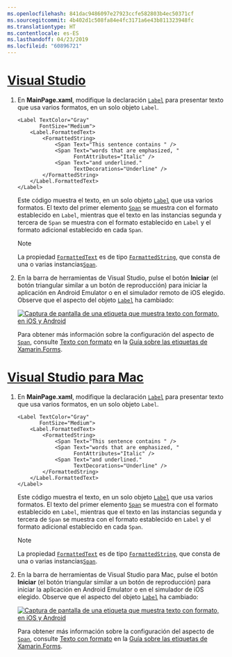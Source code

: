 ```yaml
---
ms.openlocfilehash: 841dac9486097e27923ccfe582803b4ec50371cf
ms.sourcegitcommit: 4b402d1c508fa84e4fc3171a6e43b811323948fc
ms.translationtype: HT
ms.contentlocale: es-ES
ms.lasthandoff: 04/23/2019
ms.locfileid: "60896721"
---
```

# <a name="visual-studiotabvswin"></a>[Visual Studio](#tab/vswin)

1. En **MainPage.xaml**, modifique la declaración [`Label`](xref:Xamarin.Forms.Label) para presentar texto que usa varios formatos, en un solo objeto `Label`.

    ```xaml
    <Label TextColor="Gray"
           FontSize="Medium">
        <Label.FormattedText>
            <FormattedString>
                <Span Text="This sentence contains " />
                <Span Text="words that are emphasized, "
                      FontAttributes="Italic" />
                <Span Text="and underlined."
                      TextDecorations="Underline" />
            </FormattedString>
        </Label.FormattedText>
    </Label>
    ```

    Este código muestra el texto, en un solo objeto [`Label`](xref:Xamarin.Forms.Label) que usa varios formatos. El texto del primer elemento [`Span`](xref:Xamarin.Forms.Span) se muestra con el formato establecido en `Label`, mientras que el texto en las instancias segunda y tercera de `Span` se muestra con el formato establecido en `Label` y el formato adicional establecido en cada `Span`.

    > [!NOTE]
    > La propiedad [`FormattedText`](xref:Xamarin.Forms.Label.FormattedText) es de tipo [`FormattedString`](xref:Xamarin.Forms.FormattedString), que consta de una o varias instancias[`Span`](xref:Xamarin.Forms.Span).

1. En la barra de herramientas de Visual Studio, pulse el botón **Iniciar** (el botón triangular similar a un botón de reproducción) para iniciar la aplicación en Android Emulator o en el simulador remoto de iOS elegido. Observe que el aspecto del objeto [`Label`](xref:Xamarin.Forms.Label) ha cambiado:

    [![Captura de pantalla de una etiqueta que muestra texto con formato, en iOS y Android](../images/label-formatted-text.png "Etiqueta con texto con formato")](../images/label-formatted-text-large.png#lightbox "Etiqueta con texto con formato")

    Para obtener más información sobre la configuración del aspecto de [`Span`](xref:Xamarin.Forms.Span), consulte [Texto con formato](~/xamarin-forms/user-interface/text/label.md#formatted-text) en la [Guía sobre las etiquetas de Xamarin.Forms](~/xamarin-forms/user-interface/text/label.md).

# <a name="visual-studio-for-mactabvsmac"></a>[Visual Studio para Mac](#tab/vsmac)

1. En **MainPage.xaml**, modifique la declaración [`Label`](xref:Xamarin.Forms.Label) para presentar texto que usa varios formatos, en un solo objeto `Label`.

    ```xaml
    <Label TextColor="Gray"
           FontSize="Medium">
        <Label.FormattedText>
            <FormattedString>
                <Span Text="This sentence contains " />
                <Span Text="words that are emphasized, "
                      FontAttributes="Italic" />
                <Span Text="and underlined."
                      TextDecorations="Underline" />
            </FormattedString>
        </Label.FormattedText>
    </Label>
    ```

    Este código muestra el texto, en un solo objeto [`Label`](xref:Xamarin.Forms.Label) que usa varios formatos. El texto del primer elemento [`Span`](xref:Xamarin.Forms.Span) se muestra con el formato establecido en `Label`, mientras que el texto en las instancias segunda y tercera de `Span` se muestra con el formato establecido en `Label` y el formato adicional establecido en cada `Span`.

    > [!NOTE]
    > La propiedad [`FormattedText`](xref:Xamarin.Forms.Label.FormattedText) es de tipo [`FormattedString`](xref:Xamarin.Forms.FormattedString), que consta de una o varias instancias[`Span`](xref:Xamarin.Forms.Span).

1. En la barra de herramientas de Visual Studio para Mac, pulse el botón **Iniciar** (el botón triangular similar a un botón de reproducción) para iniciar la aplicación en Android Emulator o en el simulador de iOS elegido. Observe que el aspecto del objeto [`Label`](xref:Xamarin.Forms.Label) ha cambiado:

    [![Captura de pantalla de una etiqueta que muestra texto con formato, en iOS y Android](../images/label-formatted-text.png "Etiqueta con texto con formato")](../images/label-formatted-text-large.png#lightbox "Etiqueta con texto con formato")

    Para obtener más información sobre la configuración del aspecto de [`Span`](xref:Xamarin.Forms.Span), consulte [Texto con formato](~/xamarin-forms/user-interface/text/label.md#formatted-text) en la [Guía sobre las etiquetas de Xamarin.Forms](~/xamarin-forms/user-interface/text/label.md).
